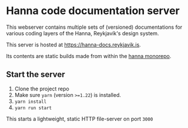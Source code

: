 # Hanna code documentation server

This webserver contains multiple sets of (versioned) documentations for various
coding layers of the Hanna, Reykjavík's design system.

This server is hosted at <https://hanna-docs.reykjavik.is>.

Its contents are static builds made from within the
[hanna monorepo](https://github.com/rvk-utd/hanna).

## Start the server

1. Clone the project repo
2. Make sure `yarn` (version `>=1.22`) is installed.
3. `yarn install`
4. `yarn run start`

This starts a lightweight, static HTTP file-server on port `3000`
